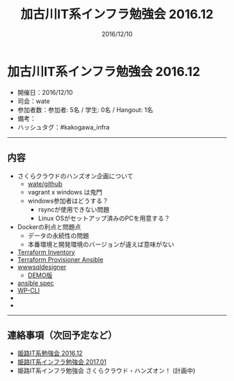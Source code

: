 ﻿---
title: 加古川IT系インフラ勉強会 2016.12
date: 2016/12/10
categories:
  - event
---

# 加古川IT系インフラ勉強会 2016.12

* 開催日：2016/12/10
* 司会：wate
* 参加者数：参加者: 5名 / 学生: 0名 / Hangout: 1名
* 備考：
* ハッシュタグ：#kakogawa_infra

---

## 内容

* さくらクラウドのハンズオン企画について
    * [wate/github](https://github.com/wate/sakura-hands-on/)
    * vagrant x windows は鬼門
    * windows参加者はどうする？
        * rsyncが使用できない問題
        * Linux OSがセットアップ済みのPCを用意する？
* Dockerの利点と問題点
    * データの永続性の問題
    * 本番環境と開発環境のバージョンが違えば意味がない
* [Terraform Inventory](https://github.com/adammck/terraform-inventory)
* [Terraform Provisioner Ansible](https://github.com/jonmorehouse/terraform-provisioner-ansible)
* [wwwsqldesigner](https://github.com/ondras/wwwsqldesigner)
    * [DEMO版](http://ondras.zarovi.cz/sql/demo/?keyword=default)
* [ansible spec](https://github.com/volanja/ansible_spec)
* [WP-CLI](http://wp-cli.org/ja/)
*
*

---

## 連絡事項（次回予定など）

* [姫路IT系勉強会 2016.12](https://histudy.connpass.com/event/45593/)
* [姫路IT系インフラ勉強会 2017.01](https://histudy.connpass.com/event/46961/)
* 姫路IT系インフラ勉強会 さくらクラウド・ハンズオン！ (計画中)
